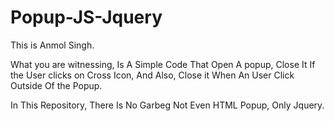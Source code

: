 # Popup-JS-Jquery

This is Anmol Singh.

What you are witnessing, 
Is A Simple Code That Open A popup, 
Close It If the User clicks on Cross Icon, 
And Also, Close it When An User Click Outside Of the Popup.

In This Repository, There Is No Garbeg Not Even HTML Popup, Only Jquery.
